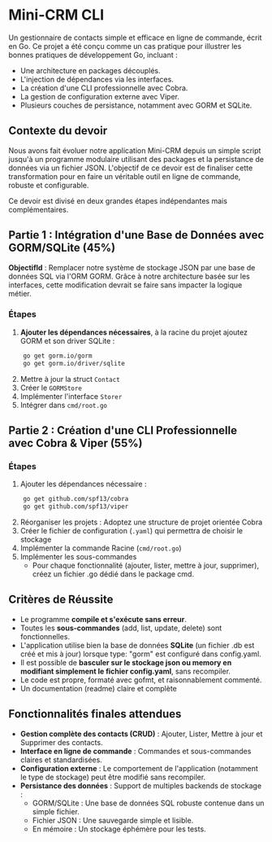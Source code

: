 # Mini-CRM CLI 

Un gestionnaire de contacts simple et efficace en ligne de commande, écrit en Go. Ce projet a été conçu comme un cas pratique pour illustrer les bonnes pratiques de développement Go, incluant :
* Une architecture en packages découplés.
* L'injection de dépendances via les interfaces.
* La création d'une CLI professionnelle avec Cobra.
* La gestion de configuration externe avec Viper.
* Plusieurs couches de persistance, notamment avec GORM et SQLite.

## Contexte du devoir 

Nous avons fait évoluer notre application Mini-CRM depuis un simple script jusqu'à un programme modulaire utilisant des packages et la persistance de données via un fichier JSON. L'objectif de ce devoir est de finaliser cette transformation pour en faire un véritable outil en ligne de commande, robuste et configurable.

Ce devoir est divisé en deux grandes étapes indépendantes mais complémentaires.

## Partie 1 : Intégration d'une Base de Données avec GORM/SQLite (45%)

**Objectifld** : Remplacer notre système de stockage JSON par une base de données SQL via l'ORM GORM. Grâce à notre architecture basée sur les interfaces, cette modification devrait se faire sans impacter la logique métier.

### Étapes 

1. **Ajouter les dépendances nécessaires**, à la racine du projet ajoutez GORM et son driver SQLite : 
```bash
    go get gorm.io/gorm
    go get gorm.io/driver/sqlite
```

2. Mettre à jour la struct `Contact`
3. Créer le `GORMStore`
4. Implémenter l'interface `Storer`
5. Intégrer dans `cmd/root.go`


## Partie 2 : Création d'une CLI Professionnelle avec Cobra & Viper (55%)

### Étapes

1. Ajouter les dépendances nécessaire :
```bash
    go get github.com/spf13/cobra
    go get github.com/spf13/viper
```
2. Réorganiser les projets : Adoptez une structure de projet orientée Cobra
3. Créer le fichier de configuration (`.yaml`) qui permettra de choisir le stockage
4. Implémenter la commande Racine (`cmd/root.go`)
5. Implémenter les sous-commandes 
   * Pour chaque fonctionnalité (ajouter, lister, mettre à jour, supprimer), créez un fichier .go dédié dans le package cmd.

## Critères de Réussite

* Le programme **compile et s'exécute sans erreur**.
* Toutes les **sous-commandes** (add, list, update, delete) sont fonctionnelles.
* L'application utilise bien la base de données **SQLite** (un fichier .db est créé et mis à jour) lorsque type: "gorm" est configuré dans config.yaml.
* Il est possible de **basculer sur le stockage json ou memory en modifiant simplement le fichier config.yaml**, sans recompiler.
* Le code est propre, formaté avec gofmt, et raisonnablement commenté.
* Un documentation (readme) claire et complète

## Fonctionnalités finales attendues

* **Gestion complète des contacts (CRUD)** : Ajouter, Lister, Mettre à jour et Supprimer des contacts.
* **Interface en ligne de commande** : Commandes et sous-commandes claires et standardisées.
* **Configuration externe** : Le comportement de l'application (notamment le type de stockage) peut être modifié sans recompiler.
* **Persistance des données** : Support de multiples backends de stockage :
  * GORM/SQLite : Une base de données SQL robuste contenue dans un simple fichier.
  * Fichier JSON : Une sauvegarde simple et lisible.
  * En mémoire : Un stockage éphémère pour les tests.



